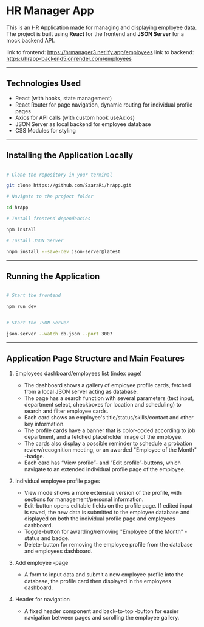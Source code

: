 # HR Manager App

This is an HR Application made for managing and displaying employee data. The project is built using **React** for the frontend and **JSON Server** for a mock backend API.

link to frontend: https://hrmanager3.netlify.app/employees
link to backend: https://hrapp-backend5.onrender.com/employees

---

## Technologies Used

- React (with hooks, state management)
- React Router for page navigation, dynamic routing for individual profile pages
- Axios for API calls (with custom hook useAxios)
- JSON Server as local backend for employee database
- CSS Modules for styling

---

## Installing the Application Locally

```bash

# Clone the repository in your terminal

git clone https://github.com/SaaraRi/hrApp.git

# Navigate to the project folder

cd hrApp

# Install frontend dependencies

npm install

# Install JSON Server

nnpm install --save-dev json-server@latest


```

---

## Running the Application

```bash

# Start the frontend

npm run dev


# Start the JSON Server

json-server --watch db.json --port 3007


```

---

## Application Page Structure and Main Features

1. Employees dashboard/employees list (index page)

   - The dashboard shows a gallery of employee profile cards, fetched from a local JSON server acting as database.
   - The page has a search function with several parameters (text input, department select, checkboxes for location and scheduling) to search and filter employee cards.
   - Each card shows an employee's title/status/skills/contact and other key information.
   - The profile cards have a banner that is color-coded according to job department, and a fetched placeholder image of the employee.
   - The cards also display a possible reminder to schedule a probation review/recognition meeting, or an awarded "Employee of the Month" -badge.
   - Each card has “View profile”- and “Edit profile”-buttons, which navigate to an extended individual profile page of the employee.

2. Individual employee profile pages

   - View mode shows a more extensive version of the profile, with sections for management/personal information.
   - Edit-button opens editable fields on the profile page. If edited input is saved, the new data is submitted to the employee database and displayed on both the individual profile page and employees dashboard.
   - Toggle-button for awarding/removing "Employee of the Month" -status and badge.
   - Delete-button for removing the employee profile from the database and employees dashboard.

3. Add employee -page

   - A form to input data and submit a new employee profile into the database, the profile card then displayed in the employees dashboard.

4. Header for navigation
   - A fixed header component and back-to-top -button for easier navigation between pages and scrolling the employee gallery.
